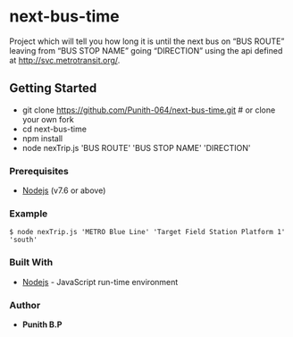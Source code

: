 # next-bus-time
Project which will tell you how long it is until the next bus on “BUS ROUTE” leaving from “BUS STOP NAME” going “DIRECTION” using the api defined at http://svc.metrotransit.org/.

## Getting Started 

* git clone https://github.com/Punith-064/next-bus-time.git  # or clone your own fork </br>
* cd next-bus-time </br>
* npm install       </br>
* node nexTrip.js  'BUS ROUTE'   'BUS STOP NAME'   'DIRECTION' 
  
###  Prerequisites
* [Nodejs](https://nodejs.org/en/download/) (v7.6 or above) 

### Example
```
$ node nexTrip.js 'METRO Blue Line' 'Target Field Station Platform 1' 'south'
```

### Built With

* [Nodejs](https://nodejs.org/en/download/) - JavaScript run-time environment

### Author

* **Punith B.P**
